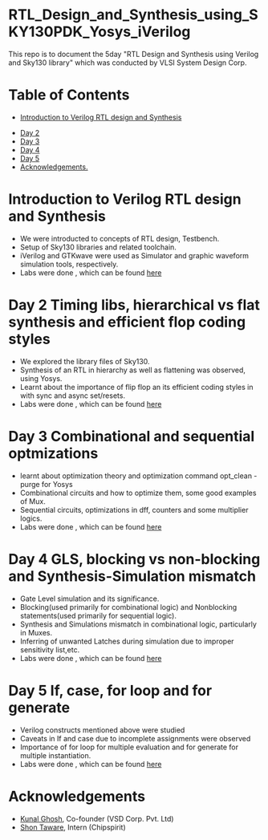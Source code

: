 # RTL_Design_and_Synthesis_using_SKY130PDK_Yosys_iVerilog
This repo is to document the 5day "RTL Design and Synthesis using Verilog and Sky130 library" which was conducted by VLSI System Design Corp.

# Table of Contents
  * [ Introduction to Verilog RTL design and Synthesis](https://github.com/iamrk-vlsi/RTL_Design_and_Synthesis_using_SKY130PDK_Yosys_iVerilog/blob/main/README.md#Introduction-to-Verilog-RTL-design-and-Synthesis)
- [Day 2](#Day-2)
- [Day 3](#Day-3)
- [Day 4](#Day-4) 
- [Day 5](#Day-5)
- [Acknowledgements.](#Acknowledgements)

# Introduction to Verilog RTL design and Synthesis
- We were introducted to concepts of RTL design, Testbench.
- Setup of Sky130 libraries and related toolchain.
- iVerilog and GTKwave were used as Simulator and graphic waveform simulation tools, respectively.
- Labs were done , which can be found [here](https://github.com/iamrk-vlsi/RTL_Design_and_Synthesis_using_SKY130PDK_Yosys_iVerilog/tree/main/D1/Labs)
# Day 2 Timing libs, hierarchical vs flat synthesis and efficient flop coding styles  
- We explored the library files of Sky130.
- Synthesis of an RTL in hierarchy as well as flattening was observed, using Yosys.
- Learnt about the importance of flip flop an its efficient coding styles in with sync and async set/resets.
- Labs were done , which can be found [here](https://github.com/iamrk-vlsi/RTL_Design_and_Synthesis_using_SKY130PDK_Yosys_iVerilog/tree/main/D2/Labs)
# Day 3 Combinational and sequential optmizations
- learnt about optimization theory and optimization command opt_clean -purge for Yosys
- Combinational circuits and how to optimize them, some good examples of Mux.
- Sequential circuits, optimizations in dff, counters and some multiplier logics.
- Labs were done , which can be found [here](https://github.com/iamrk-vlsi/RTL_Design_and_Synthesis_using_SKY130PDK_Yosys_iVerilog/tree/main/D3/Labs)
# Day 4 GLS, blocking vs non-blocking and Synthesis-Simulation mismatch
- Gate Level simulation and its significance.
- Blocking(used primarily for combinational logic) and Nonblocking statements(used primarily for sequential logic).
- Synthesis and Simulations mismatch in combinational logic, particularly in Muxes.
- Inferring of unwanted Latches during simulation due to improper sensitivity list,etc.
- Labs were done , which can be found [here](https://github.com/iamrk-vlsi/RTL_Design_and_Synthesis_using_SKY130PDK_Yosys_iVerilog/tree/main/D4/Labs)
# Day 5 If, case, for loop and for generate
- Verilog constructs mentioned above were studied
- Caveats in If and case due to incomplete assignments were observed
- Importance of for loop for multiple evaluation and for generate for multiple instantiation.
- Labs were done , which can be found [here](https://github.com/iamrk-vlsi/RTL_Design_and_Synthesis_using_SKY130PDK_Yosys_iVerilog/tree/main/D5/Labs)
# Acknowledgements
- [Kunal Ghosh](https://github.com/kunalg123), Co-founder (VSD Corp. Pvt. Ltd)
- [Shon Taware](https://github.com/ShonTaware), Intern (Chipspirit)
